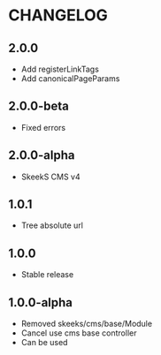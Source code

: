 CHANGELOG
==============

2.0.0
-----------------
  * Add registerLinkTags
  * Add canonicalPageParams
  
2.0.0-beta
-----------------
  * Fixed errors
  
2.0.0-alpha
-----------------
  * SkeekS CMS v4
  
1.0.1
-----------------
  * Tree absolute url

1.0.0
-----------------
  * Stable release
 
1.0.0-alpha
-----------------
  * Removed skeeks/cms/base/Module
  * Cancel use cms base controller
  * Can be used
